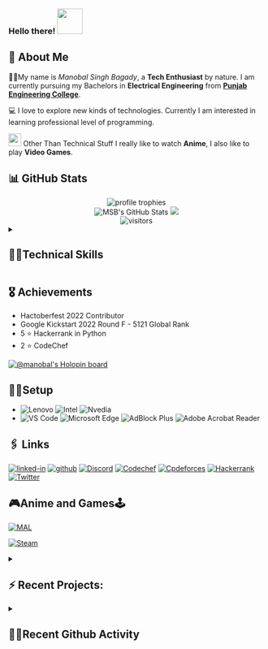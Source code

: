 ### Hello there! <img src="https://media.giphy.com/media/26Fxy3Iz1ari8oytO/giphy.gif" width="50px" height="50px">

## 🙂 About Me

👨‍🎓My name is *Manobal Singh Bagady*, a **Tech Enthusiast** by nature. I am currently pursuing my Bachelors in **Electrical Engineering** from [**Punjab Engineering College**](https://pec.ac.in/).

💻 I love to explore new kinds of technologies. Currently I am interested in learning professional level of programming.

<img src="https://media.giphy.com/media/3ohc0YpD0LR5wRyz1S/giphy.gif" width="25px" height="25px"> Other Than Technical Stuff I really like to watch **Anime**, I also like to play **Video Games**.



<h2>📊 GitHub Stats</h2>

  <!-- <img align="left" alt="codeSTACKr's GitHub Stats" src="https://github-readme-stats.vercel.app/api?username=Manobal-Singh-Bagady&show_icons=true&hide_border=false&title_color=ff652f&icon_color=FFE400&bg_color=09131B&text_color=ffffff&border_color=0c1a25" /> 


1. 🎉 Merged PR [#1](https://github.com/Manobal-Singh-Bagady/Manobal-Singh-Bagady/pull/1) in [Manobal-Singh-Bagady/Manobal-Singh-Bagady](https://github.com/Manobal-Singh-Bagady/Manobal-Singh-Bagady)
2. 💪 Opened PR [#1](https://github.com/Manobal-Singh-Bagady/Manobal-Singh-Bagady/pull/1) in [Manobal-Singh-Bagady/Manobal-Singh-Bagady](https://github.com/Manobal-Singh-Bagady/Manobal-Singh-Bagady)
3. ❌ Closed PR [#21](https://github.com/DSA-n-DEV/Daily-Questions/pull/21) in [DSA-n-DEV/Daily-Questions](https://github.com/DSA-n-DEV/Daily-Questions)
4. 🎉 Merged PR [#19](https://github.com/DSA-n-DEV/Daily-Questions/pull/19) in [DSA-n-DEV/Daily-Questions](https://github.com/DSA-n-DEV/Daily-Questions)
5. 🎉 Merged PR [#18](https://github.com/DSA-n-DEV/Daily-Questions/pull/18) in [DSA-n-DEV/Daily-Questions](https://github.com/DSA-n-DEV/Daily-Questions)

-->
  
<div align="center">
  <img src="https://github-profile-trophy.vercel.app/?username=Manobal-Singh-Bagady&row=1&column=6&margin-h=8&theme=darkhub&count_private=true&margin-w=15&no-frame=true" alt="profile trophies" />
  <br />
  <img src="https://github-readme-stats.vercel.app/api?username=Manobal-Singh-Bagady&show_icons=true&include_all_commits=true&count_private=true&locale=en&hide_border=true&theme=tokyonight" alt="MSB's GitHub Stats">
<!--   <br /> -->
  <img src="https://github-readme-stats.vercel.app/api/top-langs?username=Manobal-Singh-Bagady&show_icons=true&theme=tokyonight&include_all_commits=true&count_private=true&show_icons=true&locale=en&layout=compact">
  <br />
  <img src="https://visitor-badge.laobi.icu/badge?page_id=Manobal-Singh-Bagady.Manobal-Singh-Bagady" alt="visitors" >
</div>
<!-- ## 🤹‍♂️Technical Skills -->
<details>
<Summary>
<h2>
🤹‍♂️Technical Skills
</h2>
</Summary>

#### Languages :

![Python](https://img.shields.io/badge/Python-3776AB?style=for-the-badge&logo=python&logoColor=white)
![C++](https://img.shields.io/badge/C%2B%2B-00599C?style=for-the-badge&logo=c%2B%2B&logoColor=white)
 ![C](https://img.shields.io/badge/C-00599C?style=for-the-badge&logo=c&logoColor=white)
 ![MySQL](https://img.shields.io/badge/MySQL-00000F?style=for-the-badge&logo=mysql&logoColor=white)
 ![JavaScript](https://img.shields.io/badge/JavaScript-323330?style=for-the-badge&logo=javascript&logoColor=F7DF1E)
 ![Kotlin](https://img.shields.io/badge/Kotlin-7F52FF.svg?style=for-the-badge&logo=Kotlin&logoColor=white)

#### Web Development :
 ![HTML5](https://img.shields.io/badge/HTML5-E34F26?style=for-the-badge&logo=html5&logoColor=white)
 ![CSS3](https://img.shields.io/badge/CSS3-1572B6?style=for-the-badge&logo=css3&logoColor=white)
 ![Bootstrap](https://img.shields.io/badge/Bootstrap-563D7C?style=for-the-badge&logo=bootstrap&logoColor=white)
 ![JavaScript](https://img.shields.io/badge/JavaScript-323330?style=for-the-badge&logo=javascript&logoColor=F7DF1E)
 ![jQuery](https://img.shields.io/badge/jquery-%230769AD.svg?style=for-the-badge&logo=jquery&logoColor=white)
 ![Node](https://img.shields.io/badge/Node.js-339933?style=for-the-badge&logo=nodedotjs&logoColor=white)
 ![npm](https://img.shields.io/badge/npm-CB3837?style=for-the-badge&logo=npm&logoColor=white)
 ![Express.js](https://img.shields.io/badge/express.js-%23404d59.svg?style=for-the-badge&logo=express&logoColor=%2361DAFB)
 ![TailwindCSS](https://img.shields.io/badge/tailwindcss-%2338B2AC.svg?style=for-the-badge&logo=tailwind-css&logoColor=white)
 ![MongoDB](https://img.shields.io/badge/MongoDB-%234ea94b.svg?style=for-the-badge&logo=mongodb&logoColor=white)
 ![Vercel](https://img.shields.io/badge/vercel-%23000000.svg?style=for-the-badge&logo=vercel&logoColor=white)
 ![Netlify](https://img.shields.io/badge/netlify-%23000000.svg?style=for-the-badge&logo=netlify&logoColor=#00C7B7)
 ![Railway](https://img.shields.io/badge/Railway-0B0D0E.svg?style=for-the-badge&logo=Railway&logoColor=white)
 ![.ENV](https://img.shields.io/badge/.ENV-ECD53F.svg?style=for-the-badge&logo=dotenv&logoColor=black)
 ![AWS](https://img.shields.io/badge/Amazon%20AWS-232F3E.svg?style=for-the-badge&logo=Amazon-AWS&logoColor=white)
 ![Babel](https://img.shields.io/badge/Babel-F9DC3E.svg?style=for-the-badge&logo=Babel&logoColor=black)


 #### Android Development :
 ![Kotlin](https://img.shields.io/badge/Kotlin-7F52FF.svg?style=for-the-badge&logo=Kotlin&logoColor=white)
 ![Android](https://img.shields.io/badge/Android-3DDC84.svg?style=for-the-badge&logo=Android&logoColor=white)
 ![Android Studio](https://img.shields.io/badge/Android%20Studio-3DDC84.svg?style=for-the-badge&logo=Android-Studio&logoColor=white)


 #### Open Source:
 ![Markdown](https://img.shields.io/badge/Markdown-000000?style=for-the-badge&logo=markdown&logoColor=white)
 ![Git](https://img.shields.io/badge/GIT-E44C30?style=for-the-badge&logo=git&logoColor=white)
 ![Github](https://img.shields.io/badge/GitHub-100000?style=for-the-badge&logo=github&logoColor=white)
 ![Github_Actions](https://img.shields.io/badge/GitHub_Actions-2088FF?style=for-the-badge&logo=github-actions&logoColor=white)
 ![Github_Pages](https://img.shields.io/badge/GitHub%20Pages-222222?style=for-the-badge&logo=GitHub%20Pages&logoColor=white)

 #### Python Libraries :
 ![pypy](https://img.shields.io/badge/pypi-3775A9?style=for-the-badge&logo=pypi&logoColor=white)
 ![Pandas](https://img.shields.io/badge/Pandas-2C2D72?style=for-the-badge&logo=pandas&logoColor=white)
 ![NumPy](https://img.shields.io/badge/Numpy-777BB4?style=for-the-badge&logo=numpy&logoColor=white)
 ![MatplotLib](https://img.shields.io/badge/MatplotLib-14354C?style=for-the-badge&logo=python&logoColor=white)
 ![jupyter](https://img.shields.io/badge/Jupyter-F37626.svg?&style=for-the-badge&logo=Jupyter&logoColor=white)
 ![Anaconda](https://img.shields.io/badge/Anaconda-%2344A833.svg?style=for-the-badge&logo=anaconda&logoColor=white)

 #### IDE and Tools :
 ![VS Code](https://img.shields.io/badge/Visual_Studio_Code-0078D4?style=for-the-badge&logo=visual%20studio%20code&logoColor=white)
 ![Prittier](https://img.shields.io/badge/prettier-1A2C34?style=for-the-badge&logo=prettier&logoColor=F7BA3E)
 ![PyCharm](https://img.shields.io/badge/PyCharm-000000.svg?&style=for-the-badge&logo=PyCharm&logoColor=white)
 ![Hyper](https://img.shields.io/badge/Hyper-000000?style=for-the-badge&logo=hyper&logoColor=white)
 ![Powershell](https://img.shields.io/badge/powershell-5391FE?style=for-the-badge&logo=powershell&logoColor=white)
 ![Windows Terminal](https://img.shields.io/badge/windows%20terminal-4D4D4D?style=for-the-badge&logo=windows%20terminal&logoColor=white)
 ![Google Drive](https://img.shields.io/badge/Google%20Drive-4285F4?style=for-the-badge&logo=googledrive&logoColor=white)
 ![Vim](https://img.shields.io/badge/VIM-%2311AB00.svg?style=for-the-badge&logo=vim&logoColor=white)
 ![Postman](https://img.shields.io/badge/Postman-FF6C37?style=for-the-badge&logo=postman&logoColor=white)
 
#### Operating System :
 ![Windows](https://img.shields.io/badge/Windows-0078D6?style=for-the-badge&logo=windows&logoColor=white)
 ![Microsoft Office](https://img.shields.io/badge/Microsoft_Office-D83B01?style=for-the-badge&logo=microsoft-office&logoColor=white)

#### Learning Platforms:
![Youtube](https://img.shields.io/badge/YouTube-FF0000?style=for-the-badge&logo=youtube&logoColor=white)
 ![MDN Web Docs](https://img.shields.io/badge/MDN_Web_Docs-black?style=for-the-badge&logo=mdnwebdocs&logoColor=white)
 ![Udemy](https://img.shields.io/badge/Udemy-EC5252?style=for-the-badge&logo=Udemy&logoColor=white)
 
</details>

## 🎖️ Achievements

- Hactoberfest 2022 Contributor
- Google Kickstart 2022 Round F - 5121 Global Rank
- 5 ⭐ Hackerrank in Python
- 2 ⭐ CodeChef

[![@manobal's Holopin board](https://holopin.io/api/user/board?user=manobal)](https://holopin.io/@manobal)

## 👨‍💻Setup

- ![Lenovo](https://img.shields.io/badge/lenovo%20Legion%20laptop-E2231A?style=for-the-badge&logo=lenovo&logoColor=white)
![Intel](https://img.shields.io/badge/Intel%20Core_i5_9th-0071C5?style=for-the-badge&logo=intel&logoColor=white)
![Nvedia](https://img.shields.io/badge/NVIDIA-GTX1650-76B900?style=for-the-badge&logo=nvidia&logoColor=white)
- ![VS Code](https://img.shields.io/badge/Visual_Studio_Code-0078D4?style=for-the-badge&logo=visual%20studio%20code&logoColor=white)
![Microsoft Edge](https://img.shields.io/badge/Microsoft_Edge-0078D7?style=for-the-badge&logo=Microsoft-edge&logoColor=white)
![AdBlock Plus](https://img.shields.io/badge/Adblock%20Plus-C70D2C.svg?style=for-the-badge&logo=Adblock-Plus&logoColor=white)
![Adobe Acrobat Reader](https://img.shields.io/badge/Adobe%20Acrobat%20Reader-EC1C24.svg?style=for-the-badge&logo=Adobe-Acrobat-Reader&logoColor=white)


## 🖇️ Links

[![linked-in](https://img.shields.io/badge/Linked_In-0077B5?style=for-the-badge&logo=LinkedIn&logoColor=white)](https://www.linkedin.com/in/manobal-singh-bagady-467aa7228/)
[![github](https://img.shields.io/badge/GitHub-000000?style=for-the-badge&logo=GitHub&logoColor=white)](https://github.com/Manobal-Singh-Bagady)
[![Discord](https://img.shields.io/badge/Discord-7289DA?style=for-the-badge&logo=discord&logoColor=white)](https://discord.com/users/689392951670865960)
[![Codechef](https://img.shields.io/badge/Codechef-%23B92B27.svg?&style=for-the-badge&logo=Codechef&logoColor=white)](https://www.codechef.com/users/manobal_bagady)
[![Cpdeforces](https://img.shields.io/badge/Codeforces-445f9d?style=for-the-badge&logo=Codeforces&logoColor=white)](https://codeforces.com/profile/manobalsinghbagady)
[![Hackerrank](https://img.shields.io/badge/-Hackerrank-2EC866?style=for-the-badge&logo=HackerRank&logoColor=white)](https://www.hackerrank.com/Manobal_S_Bagady)
[![Twitter](https://img.shields.io/badge/Twitter-1DA1F2?style=for-the-badge&logo=twitter&logoColor=white)](https://twitter.com/ManobalS_Bagady)

## 🎮Anime and Games🕹️

[![MAL](https://img.shields.io/badge/Myanimelist-2E51A2?style=for-the-badge&logo=myanimelist&logoColor=white)](https://myanimelist.net/profile/Manobal)

[![Steam](https://img.shields.io/badge/Steam-000000?style=for-the-badge&logo=steam&logoColor=white)](https://steamcommunity.com/profiles/76561199082816824/)


<details>
<summary><h2>⚡ Recent Projects:</h2></summary>

- [Personal Blog App](https://github.com/MSB-s-Projects/PersonalBlog-app)
- [Newsletter SignUp Website](https://github.com/MSB-s-Projects/Newsletter-SignUP)
- [The Weather App](https://github.com/MSB-s-Projects/The-Weather-App)
- [The Simon Game](https://github.com/MSB-s-Projects/The-Simon-Game)
- [Drum Kit](https://github.com/MSB-s-Projects/Drum-Kit)
- [The Dice Game](https://github.com/MSB-s-Projects/The-Dice-Game)
- [tindog project](https://msb-s-projects.github.io/tindog-project/)
- [HTML tags](https://msb-s-projects.github.io/HTML-tags/)
- [Speed of Loops in Python](https://github.com/MSB-s-Projects/Speed-of-Loops-in-Python)

</details>

<details>
  <summary><h2>🏃‍♂️Recent Github Activity</h2></summary>
  
<!--RECENT_ACTIVITY:start-->
1. ⬆️ Pushed 1 commit(s) to [MSB-s-Projects/Secrets](https://github.com/MSB-s-Projects/Secrets)<br>
2. ⬆️ Pushed 1 commit(s) to [MSB-s-Projects/Secrets](https://github.com/MSB-s-Projects/Secrets)<br>
3. ⬆️ Pushed 2 commit(s) to [MSB-s-Projects/Secrets](https://github.com/MSB-s-Projects/Secrets)<br>
4. ⬆️ Pushed 1 commit(s) to [MSB-s-Projects/Secrets](https://github.com/MSB-s-Projects/Secrets)<br>
5. ⬆️ Pushed 1 commit(s) to [MSB-s-Projects/Secrets](https://github.com/MSB-s-Projects/Secrets)<br>
<!--RECENT_ACTIVITY:end-->
 
<!--RECENT_ACTIVITY:last_update-->
Last Updated: Monday, February 20th, 2023, 3:20:30 PM
<!--RECENT_ACTIVITY:last_update_end-->

</details>
